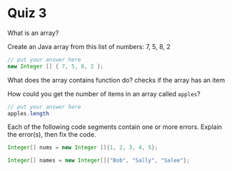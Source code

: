 # Quiz 3

What is an array?

Create an Java array from this list of numbers: 7, 5, 8, 2

```java
// put your answer here
new Integer [] { 7, 5, 8, 2 };
```

What does the array contains function do?
checks if the array has an item

How could you get the number of items in an array called `apples`?

```java
// put your answer here
apples.length
```

Each of the following code segments contain one or more errors. Explain the error(s), then fix the code.

```java
Integer[] nums = new Integer []{1, 2, 3, 4, 5};
```

```java
Integer[] names = new Integer[]{"Bob", "Sally", "Salee"};
```
